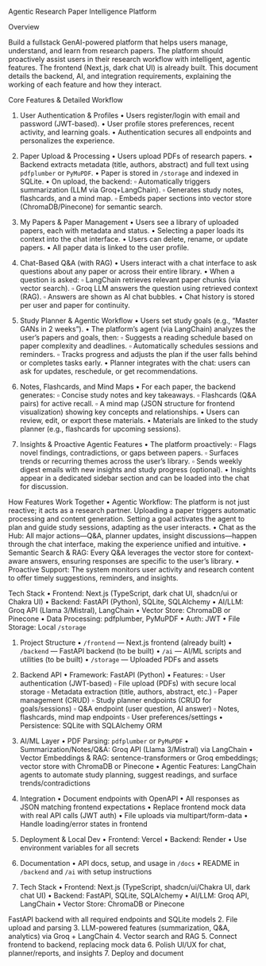 Agentic Research Paper Intelligence Platform

Overview

Build a fullstack GenAI-powered platform that helps users manage, understand, and learn from research papers. The platform should proactively assist users in their research workflow with intelligent, agentic features. The frontend (Next.js, dark chat UI) is already built. This document details the backend, AI, and integration requirements, explaining the working of each feature and how they interact.



Core Features & Detailed Workflow

1. User Authentication & Profiles
 • Users register/login with email and password (JWT-based).
 • User profile stores preferences, recent activity, and learning goals.
 • Authentication secures all endpoints and personalizes the experience.

2. Paper Upload & Processing
 • Users upload PDFs of research papers.
 • Backend extracts metadata (title, authors, abstract) and full text using ‎`pdfplumber` or ‎`PyMuPDF`.
 • Paper is stored in ‎`/storage` and indexed in SQLite.
 • On upload, the backend:
 ▫ Automatically triggers summarization (LLM via Groq+LangChain).
 ▫ Generates study notes, flashcards, and a mind map.
 ▫ Embeds paper sections into vector store (ChromaDB/Pinecone) for semantic search.

3. My Papers & Paper Management
 • Users see a library of uploaded papers, each with metadata and status.
 • Selecting a paper loads its context into the chat interface.
 • Users can delete, rename, or update papers.
 • All paper data is linked to the user profile.

4. Chat-Based Q&A (with RAG)
 • Users interact with a chat interface to ask questions about any paper or across their entire library.
 • When a question is asked:
 ▫ LangChain retrieves relevant paper chunks (via vector search).
 ▫ Groq LLM answers the question using retrieved context (RAG).
 ▫ Answers are shown as AI chat bubbles.
 • Chat history is stored per user and paper for continuity.

5. Study Planner & Agentic Workflow
 • Users set study goals (e.g., “Master GANs in 2 weeks”).
 • The platform’s agent (via LangChain) analyzes the user’s papers and goals, then:
 ▫ Suggests a reading schedule based on paper complexity and deadlines.
 ▫ Automatically schedules sessions and reminders.
 ▫ Tracks progress and adjusts the plan if the user falls behind or completes tasks early.
 • Planner integrates with the chat: users can ask for updates, reschedule, or get recommendations.

6. Notes, Flashcards, and Mind Maps
 • For each paper, the backend generates:
 ▫ Concise study notes and key takeaways.
 ▫ Flashcards (Q&A pairs) for active recall.
 ▫ A mind map (JSON structure for frontend visualization) showing key concepts and relationships.
 • Users can review, edit, or export these materials.
 • Materials are linked to the study planner (e.g., flashcards for upcoming sessions).

7. Insights & Proactive Agentic Features
 • The platform proactively:
 ▫ Flags novel findings, contradictions, or gaps between papers.
 ▫ Surfaces trends or recurring themes across the user’s library.
 ▫ Sends weekly digest emails with new insights and study progress (optional).
 • Insights appear in a dedicated sidebar section and can be loaded into the chat for discussion.

How Features Work Together
 • Agentic Workflow: The platform is not just reactive; it acts as a research partner. Uploading a paper triggers automatic processing and content generation. Setting a goal activates the agent to plan and guide study sessions, adapting as the user interacts.
 • Chat as the Hub: All major actions—Q&A, planner updates, insight discussions—happen through the chat interface, making the experience unified and intuitive.
 • Semantic Search & RAG: Every Q&A leverages the vector store for context-aware answers, ensuring responses are specific to the user’s library.
 • Proactive Support: The system monitors user activity and research content to offer timely suggestions, reminders, and insights.

Tech Stack
 • Frontend: Next.js (TypeScript, dark chat UI, shadcn/ui or Chakra UI)
 • Backend: FastAPI (Python), SQLite, SQLAlchemy
 • AI/LLM: Groq API (Llama 3/Mistral), LangChain
 • Vector Store: ChromaDB or Pinecone
 • Data Processing: pdfplumber, PyMuPDF
 • Auth: JWT
 • File Storage: Local ‎`/storage`


1. Project Structure
 • ‎`/frontend` — Next.js frontend (already built)
 • ‎`/backend` — FastAPI backend (to be built)
 • ‎`/ai` — AI/ML scripts and utilities (to be built)
 • ‎`/storage` — Uploaded PDFs and assets

2. Backend API
 • Framework: FastAPI (Python)
 • Features:
 ▫ User authentication (JWT-based)
 ▫ File upload (PDFs) with secure local storage
 ▫ Metadata extraction (title, authors, abstract, etc.)
 ▫ Paper management (CRUD)
 ▫ Study planner endpoints (CRUD for goals/sessions)
 ▫ Q&A endpoint (user question, AI answer)
 ▫ Notes, flashcards, mind map endpoints
 ▫ User preferences/settings
 • Persistence: SQLite with SQLAlchemy ORM

3. AI/ML Layer
 • PDF Parsing: ‎`pdfplumber` or ‎`PyMuPDF`
 • Summarization/Notes/Q&A: Groq API (Llama 3/Mistral) via LangChain
 • Vector Embeddings & RAG: sentence-transformers or Groq embeddings; vector store with ChromaDB or Pinecone
 • Agentic Features: LangChain agents to automate study planning, suggest readings, and surface trends/contradictions

4. Integration
 • Document endpoints with OpenAPI
 • All responses as JSON matching frontend expectations
 • Replace frontend mock data with real API calls (JWT auth)
 • File uploads via multipart/form-data
 • Handle loading/error states in frontend

5. Deployment & Local Dev
 • Frontend: Vercel
 • Backend: Render
 • Use environment variables for all secrets

6. Documentation
 • API docs, setup, and usage in ‎`/docs`
 • README in ‎`/backend` and ‎`/ai` with setup instructions

7. Tech Stack
 • Frontend: Next.js (TypeScript, shadcn/ui/Chakra UI, dark chat UI)
 • Backend: FastAPI, SQLite, SQLAlchemy
 • AI/LLM: Groq API, LangChain
 • Vector Store: ChromaDB or Pinecone

  FastAPI backend with all required endpoints and SQLite models
 2. File upload and parsing
 3. LLM-powered features (summarization, Q&A, analytics) via Groq + LangChain
 4. Vector search and RAG
 5. Connect frontend to backend, replacing mock data
 6. Polish UI/UX for chat, planner/reports, and insights
 7. Deploy and document

